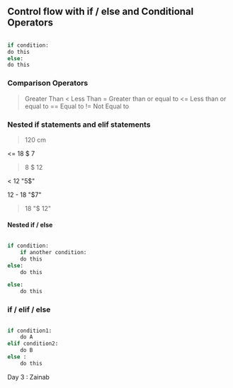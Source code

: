 ## Control flow with if / else and Conditional Operators

```python 

if condition:
do this 
else:
do this

```
### Comparison Operators 

> Greater Than 
< Less Than 
>= Greater than or equal to 
<= Less than or equal to 
== Equal to 
!= Not Equal to 

### Nested if statements and elif statements 

> 120 cm 

<= 18 $ 7 

> 8 $ 12

< 12 "5$" 

12 - 18 "$7"

> 18 "$ 12"

#### Nested if / else

```python 

if condition:
    if another condition:
    do this 
else:
    do this

else:
    do this

```

### if / elif / else 

```python

if condition1:
    do A
elif condition2:
    do B
else : 
    do this 

```


Day 3 : Zainab 

